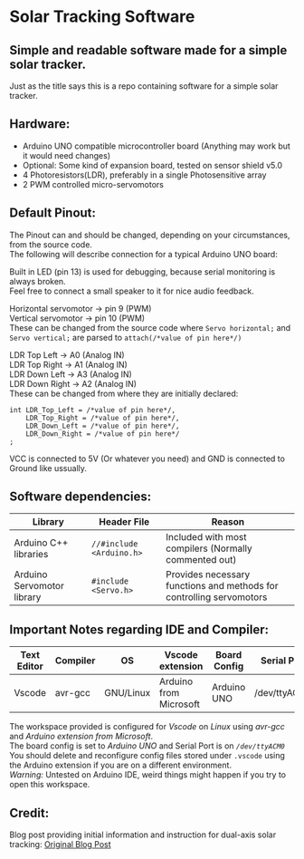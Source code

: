 # Solar Tracking Software  
## Simple and readable software made for a simple solar tracker.    
Just as the title says this is a repo containing software for a simple solar tracker.   
## Hardware:  
- Arduino UNO compatible microcontroller board (Anything may work but it would need changes)   
- Optional: Some kind of expansion board, tested on sensor shield v5.0   
- 4 Photoresistors(LDR), preferably in a single Photosensitive array   
- 2 PWM controlled micro-servomotors     
## Default Pinout:  
The Pinout can and should be changed, depending on your circumstances, from the source code.      
The following will describe connection for a typical Arduino UNO board:    
     
Built in LED (pin 13) is used for debugging, because serial monitoring is always broken.   
Feel free to connect a small speaker to it for nice audio feedback.    
     
Horizontal servomotor -> pin 9 (PWM)   
Vertical servomotor -> pin 10 (PWM)   
These can be changed from the source code where `Servo horizontal;` and `Servo vertical;` are parsed to `attach(/*value of pin here*/)`    
      
LDR Top Left   -> A0 (Analog IN)    
LDR Top Right  -> A1 (Analog IN)    
LDR Down Left  -> A3 (Analog IN)    
LDR Down Right -> A2 (Analog IN)    
These can be changed from where they are initially declared:   
```
int LDR_Top_Left = /*value of pin here*/,  
    LDR_Top_Right = /*value of pin here*/, 
    LDR_Down_Left = /*value of pin here*/, 
    LDR_Down_Right = /*value of pin here*/
;
```
      
VCC is connected to 5V (Or whatever you need) and GND is connected to Ground like ussually.   
    
## Software dependencies:   
| Library | Header File | Reason |
| ------------- | ------------- | ------------- |
| Arduino C++ libraries | `//#include <Arduino.h>` | Included with most compilers (Normally commented out)  |     
| Arduino Servomotor library | `#include <Servo.h>` | Provides necessary functions and methods for controlling servomotors  |    
 
## Important Notes regarding IDE and Compiler:
| Text Editor | Compiler | OS | Vscode extension | Board Config | Serial Port |
| ------------- | ------------- | ------------- | ------------- | ------------- | ------------- |
| Vscode | avr-gcc | GNU/Linux | Arduino from Microsoft | Arduino UNO | /dev/ttyACM0 |   
    
The workspace provided is configured for _Vscode_ on _Linux_ using _avr-gcc_ and _Arduino extension from Microsoft_.   
The board config is set to _Arduino UNO_ and Serial Port is on _`/dev/ttyACM0`_     
You should delete and reconfigure config files stored under `.vscode` using the Arduino extension if you are on a different environment.   
*Warning:* Untested on Arduino IDE, weird things might happen if you try to open this workspace.    
            
## Credit:
Blog post providing initial information and instruction for dual-axis solar tracking: [Original Blog Post](https://www.instructables.com/Simple-Dual-Axis-Solar-Tracker/)

